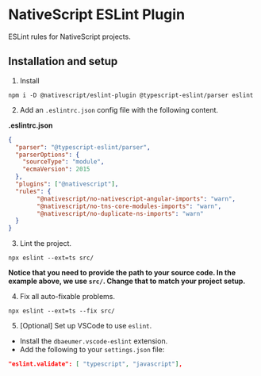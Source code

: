 # NativeScript ESLint Plugin

ESLint rules for NativeScript projects.

## Installation and setup

1. Install

```
npm i -D @nativescript/eslint-plugin @typescript-eslint/parser eslint
```

2. Add an `.eslintrc.json` config file with the following content.

**.eslintrc.json**

```json
{
  "parser": "@typescript-eslint/parser",
  "parserOptions": {
    "sourceType": "module",
    "ecmaVersion": 2015
  },
  "plugins": ["@nativescript"],
  "rules": {
        "@nativescript/no-nativescript-angular-imports": "warn",
        "@nativescript/no-tns-core-modules-imports": "warn",
        "@nativescript/no-duplicate-ns-imports": "warn"
  }
}
```

3. Lint the project.

```
npx eslint --ext=ts src/
```

**Notice that you need to provide the path to your source code. In the example above, we use `src/`. Change that to match your project setup.**

4. Fix all auto-fixable problems.

```
npx eslint --ext=ts --fix src/
```

5. [Optional] Set up VSCode to use `eslint`.

-   Install the `dbaeumer.vscode-eslint` extension.
-   Add the following to your `settings.json` file:

```json
"eslint.validate": [ "typescript", "javascript"],
```
